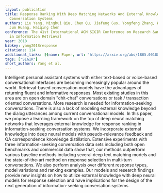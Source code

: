 ```yaml
---
layout: publication
title: Response Ranking With Deep Matching Networks And External Knowledge In Information-seeking
  Conversation Systems
authors: Liu Yang, Minghui Qiu, Chen Qu, Jiafeng Guo, Yongfeng Zhang, W. Bruce Croft,
  Jun Huang, Haiqing Chen
conference: The 41st International ACM SIGIR Conference on Research &amp; Development
  in Information Retrieval
year: 2018
bibkey: yang2018response
citations: 114
additional_links: [{name: Paper, url: 'https://arxiv.org/abs/1805.00188'}]
tags: ["SIGIR"]
short_authors: Yang et al.
---
```

Intelligent personal assistant systems with either text-based or voice-based
conversational interfaces are becoming increasingly popular around the world.
Retrieval-based conversation models have the advantages of returning fluent and
informative responses. Most existing studies in this area are on open domain
"chit-chat" conversations or task / transaction oriented conversations. More
research is needed for information-seeking conversations. There is also a lack
of modeling external knowledge beyond the dialog utterances among current
conversational models. In this paper, we propose a learning framework on the
top of deep neural matching networks that leverages external knowledge for
response ranking in information-seeking conversation systems. We incorporate
external knowledge into deep neural models with pseudo-relevance feedback and
QA correspondence knowledge distillation. Extensive experiments with three
information-seeking conversation data sets including both open benchmarks and
commercial data show that, our methods outperform various baseline methods
including several deep text matching models and the state-of-the-art method on
response selection in multi-turn conversations. We also perform analysis over
different response types, model variations and ranking examples. Our models and
research findings provide new insights on how to utilize external knowledge
with deep neural models for response selection and have implications for the
design of the next generation of information-seeking conversation systems.